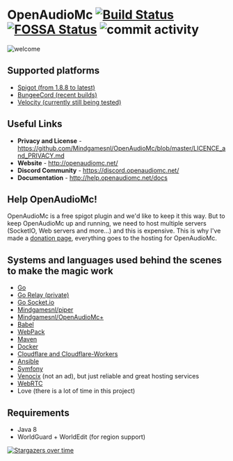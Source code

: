 # OpenAudioMc [![Build Status](https://travis-ci.org/Mindgamesnl/OpenAudioMc.svg?branch=master)](https://travis-ci.org/Mindgamesnl/OpenAudioMc) [![FOSSA Status](https://app.fossa.com/api/projects/git%2Bgithub.com%2FMindgamesnl%2FOpenAudioMc.svg?type=shield)](https://app.fossa.com/projects/git%2Bgithub.com%2FMindgamesnl%2FOpenAudioMc?ref=badge_shield) ![commit activity](https://img.shields.io/github/commit-activity/4w/mindgamesnl/openaudiomc.svg)

![welcome](https://repository-images.githubusercontent.com/71650857/6ec80c00-cc77-11ea-9fcf-dc45a929471d)
## Supported platforms
 - [Spigot (from 1.8.8 to latest)](https://www.spigotmc.org/resources/openaudiomc-open-source-audio-client.30691/ "Spigot Plugin Page")
 - [BungeeCord (recent builds)](https://www.spigotmc.org/resources/openaudiomc-open-source-audio-client.30691/ "Spigot Plugin Page")
 - [Velocity (currently still being tested)](https://www.spigotmc.org/resources/openaudiomc-open-source-audio-client.30691/ "Spigot Plugin Page")

## Useful Links
* **Privacy and License** - <https://github.com/Mindgamesnl/OpenAudioMc/blob/master/LICENCE_and_PRIVACY.md>
* **Website** - <http://openaudiomc.net/>
* **Discord Community** - <https://discord.openaudiomc.net/>
* **Documentation** - <http://help.openaudiomc.net/docs>


## Help OpenAudioMc!
OpenAudioMc is a free spigot plugin and we'd like to keep it this way.  But to keep OpenAudioMc up and running, we need to host multiple servers (SocketIO, Web servers and more...) and this is expensive. This is why I've made a [donation page](http://donate.craftmend.com/), everything goes to the hosting for OpenAudioMc.

## Systems and languages used behind the scenes to make the magic work
* [Go](https://golang.org/)
* [Go Relay (private)](https://github.com/Mindgamesnl/OpenAudioMc-GoRelay)
* [Go Socket.io](https://github.com/Mindgamesnl/socketio)
* [Mindgamesnl/piper](https://github.com/Mindgamesnl/piper)
* [Mindgamesnl/OpenAudioMc+](https://plus.openaudiomc.net/)
* [Babel](https://babeljs.io/)
* [WebPack](https://webpack.js.org/)
* [Maven](https://maven.apache.org/)
* [Docker](https://www.docker.com/)
* [Cloudflare and Cloudflare-Workers](https://www.cloudflare.com/)
* [Ansible](https://www.ansible.com/)
* [Symfony](https://symfony.com/)
* [Venocix](https://venocix.de/) (not an ad), but just reliable and great hosting services
* [WebRTC](https://webrtc.org/)
* Love (there is a lot of time in this project)

## Requirements
* Java 8
* WorldGuard + WorldEdit (for region support)

[![Stargazers over time](https://starchart.cc/Mindgamesnl/openaudiomc.svg)](https://starchart.cc/Mindgamesnl/openaudiomc)

